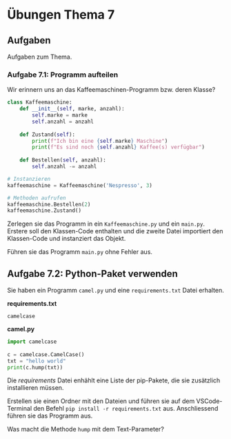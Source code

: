 # Übungen Thema 7

## Aufgaben

Aufgaben zum Thema.

### Aufgabe 7.1: Programm aufteilen

Wir erinnern uns an das Kaffeemaschinen-Programm bzw. deren Klasse?

```py
class Kaffeemaschine:
    def __init__(self, marke, anzahl):
        self.marke = marke
        self.anzahl = anzahl
    
    def Zustand(self):
        print(f"Ich bin eine {self.marke} Maschine")
        print(f"Es sind noch {self.anzahl} Kaffee(s) verfügbar")
    
    def Bestellen(self, anzahl):
        self.anzahl -= anzahl

# Instanzieren
kaffeemaschine = Kaffeemaschine('Nespresso', 3)

# Methoden aufrufen
kaffeemaschine.Bestellen(2)
kaffeemaschine.Zustand()
```

Zerlegen sie das Programm in  ein `Kaffeemaschine.py` und ein `main.py`. Erstere soll den Klassen-Code enthalten und die zweite Datei importiert den Klassen-Code und instanziert das Objekt.

Führen sie das Programm `main.py` ohne Fehler aus.

## Aufgabe 7.2: Python-Paket verwenden

Sie haben ein Programm `camel.py` und eine `requirements.txt` Datei erhalten.

**requirements.txt**

```
camelcase
```

**camel.py**

```py
import camelcase  
  
c = camelcase.CamelCase()  
txt = "hello world"  
print(c.hump(txt))
```

Die *requirements* Datei enhählt eine Liste der pip-Pakete, die sie zusätzlich installieren müssen.

Erstellen sie einen Ordner mit den Dateien und führen sie auf dem VSCode-Terminal den Befehl `pip install -r requirements.txt` aus. Anschliessend führen sie das Programm aus.

Was macht die Methode `hump` mit dem Text-Parameter?